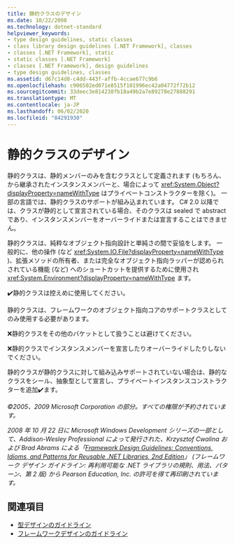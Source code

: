 ```yaml
---
title: 静的クラスのデザイン
ms.date: 10/22/2008
ms.technology: dotnet-standard
helpviewer_keywords:
- type design guidelines, static classes
- class library design guidelines [.NET Framework], classes
- classes [.NET Framework], static
- static classes [.NET Framework]
- classes [.NET Framework], design guidelines
- type design guidelines, classes
ms.assetid: d67c14d8-c4dd-443f-affb-4ccae677c9b6
ms.openlocfilehash: c906502ed071e8515f101996ec42a04772f72b12
ms.sourcegitcommit: 33deec3e814238fb18a49b2a7e89278e27888291
ms.translationtype: MT
ms.contentlocale: ja-JP
ms.lasthandoff: 06/02/2020
ms.locfileid: "84291930"
---
```

# <a name="static-class-design"></a>静的クラスのデザイン
静的クラスは、静的メンバーのみを含むクラスとして定義されます (もちろん、から継承されたインスタンスメンバーと、場合によって <xref:System.Object?displayProperty=nameWithType> はプライベートコンストラクターを除く)。 一部の言語では、静的クラスのサポートが組み込まれています。 C# 2.0 以降では、クラスが静的として宣言されている場合、そのクラスは sealed で abstract であり、インスタンスメンバーをオーバーライドまたは宣言することはできません。

 静的クラスは、純粋なオブジェクト指向設計と単純さの間で妥協をします。 一般的に、他の操作 (など <xref:System.IO.File?displayProperty=nameWithType> )、拡張メソッドの所有者、または完全なオブジェクト指向ラッパーが認められされている機能 (など) へのショートカットを提供するために使用され <xref:System.Environment?displayProperty=nameWithType> ます。

 ✔️静的クラスは控えめに使用してください。

 静的クラスは、フレームワークのオブジェクト指向コアのサポートクラスとしてのみ使用する必要があります。

 ❌静的クラスをその他のバケットとして扱うことは避けてください。

 ❌静的クラスでインスタンスメンバーを宣言したりオーバーライドしたりしないでください。

 静的クラスが静的クラスに対して組み込みサポートされていない場合は、静的なクラスをシール、抽象型として宣言し、プライベートインスタンスコンストラクターを追加✔️ます。

 *©2005、2009 Microsoft Corporation の部分。すべての権限が予約されています。*

 *2008 年 10 月 22 日に Microsoft Windows Development シリーズの一部として、Addison-Wesley Professional によって発行された、Krzysztof Cwalina および Brad Abrams による「[Framework Design Guidelines: Conventions, Idioms, and Patterns for Reusable .NET Libraries, 2nd Edition](https://www.informit.com/store/framework-design-guidelines-conventions-idioms-and-9780321545619)」 (フレームワーク デザイン ガイドライン: 再利用可能な .NET ライブラリの規則、用法、パターン、第 2 版) から Pearson Education, Inc. の許可を得て再印刷されています。*

## <a name="see-also"></a>関連項目

- [型デザインのガイドライン](type.md)
- [フレームワークデザインのガイドライン](index.md)
